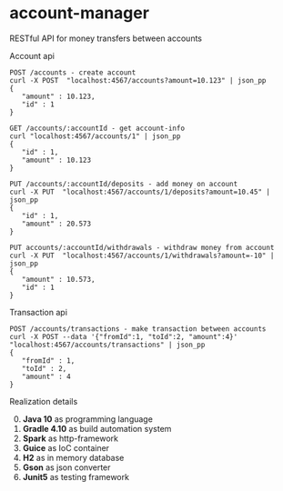 # account-manager
RESTful API for money transfers between accounts

Account api
```
POST /accounts - create account
curl -X POST  "localhost:4567/accounts?amount=10.123" | json_pp
{
   "amount" : 10.123,
   "id" : 1
}

GET /accounts/:accountId - get account-info
curl "localhost:4567/accounts/1" | json_pp
{
   "id" : 1,
   "amount" : 10.123
}

PUT /accounts/:accountId/deposits - add money on account
curl -X PUT  "localhost:4567/accounts/1/deposits?amount=10.45" | json_pp
{
   "id" : 1,
   "amount" : 20.573
}

PUT accounts/:accountId/withdrawals - withdraw money from account
curl -X PUT  "localhost:4567/accounts/1/withdrawals?amount=-10" | json_pp
{
   "amount" : 10.573,
   "id" : 1
}
```

Transaction api
```
POST /accounts/transactions - make transaction between accounts
curl -X POST --data '{"fromId":1, "toId":2, "amount":4}' "localhost:4567/accounts/transactions" | json_pp
{
   "fromId" : 1,
   "toId" : 2,
   "amount" : 4
}
```

Realization details

0. **Java 10** as programming language
1. **Gradle 4.10** as build automation system
2. **Spark** as http-framework
3. **Guice** as IoC container
4. **H2** as in memory database
5. **Gson** as json converter
6. **Junit5** as testing framework
